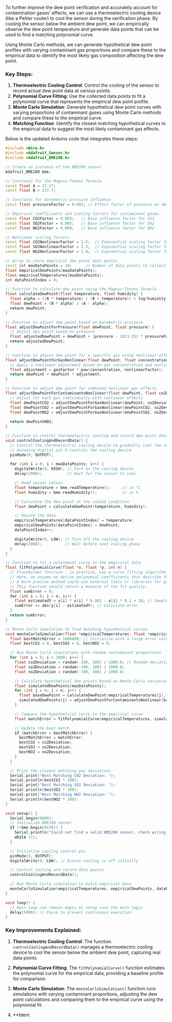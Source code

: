 To further improve the dew point verification and accurately account for contamination gases' effects, we can use a thermoelectric cooling device (like a Peltier cooler) to cool the sensor during the verification phase. By cooling the sensor below the ambient dew point, we can empirically observe the dew point temperature and generate data points that can be used to find a matching polynomial curve. 

Using Monte Carlo methods, we can generate hypothetical dew point profiles with varying contaminant gas proportions and compare these to the empirical data to identify the most likely gas composition affecting the dew point.

### Key Steps:
1. **Thermoelectric Cooling Control**: Control the cooling of the sensor to record actual dew point data at various points.
2. **Polynomial Curve Fitting**: Use the collected data points to fit a polynomial curve that represents the empirical dew point profile.
3. **Monte Carlo Simulation**: Generate hypothetical dew point curves with varying proportions of contaminant gases using Monte Carlo methods and compare these to the empirical curve.
4. **Matching Function**: Identify the closest matching hypothetical curves to the empirical data to suggest the most likely contaminant gas effects.

Below is the updated Arduino code that integrates these steps:

```cpp
#include <Wire.h>
#include <Adafruit_Sensor.h>
#include <Adafruit_BME280.h>

// Create an instance of the BME280 sensor
Adafruit_BME280 bme;

// Constants for the Magnus-Tetens formula
const float A = 17.27;
const float B = 237.7;

// Constants for barometric pressure influence
const float pressureFactor = 0.001; // Effect factor of pressure on dew point

// Empirical coefficients and scaling factors for contaminant gases
const float CO2Factor = 0.003;   // Base influence factor for CO2
const float SO2Factor = 0.005;   // Base influence factor for SO2
const float NO2Factor = 0.004;   // Base influence factor for NO2

// Nonlinear scaling factors
const float CO2NonlinearFactor = 1.5;  // Exponential scaling factor for CO2
const float SO2NonlinearFactor = 1.3;  // Exponential scaling factor for SO2
const float NO2NonlinearFactor = 1.4;  // Exponential scaling factor for NO2

// Array to store empirical dew point data points
const int maxDataPoints = 10;      // Number of data points to collect
float empiricalDewPoints[maxDataPoints];
float empiricalTemperatures[maxDataPoints];
int dataPointIndex = 0;

// Function to calculate dew point using the Magnus-Tetens formula
float calculateDewPoint(float temperature, float humidity) {
  float alpha = ((A * temperature) / (B + temperature)) + log(humidity / 100.0);
  float dewPoint = (B * alpha) / (A - alpha);
  return dewPoint;
}

// Function to adjust dew point based on barometric pressure
float adjustDewPointForPressure(float dewPoint, float pressure) {
  // Adjust dew point based on pressure
  float adjustedDewPoint = dewPoint + (pressure - 1013.25) * pressureFactor;
  return adjustedDewPoint;
}

// Function to adjust dew point for a specific gas using nonlinear effects
float adjustDewPointForGasNonlinear(float dewPoint, float concentration, float gasFactor, float nonlinearFactor) {
  // Apply a nonlinear adjustment based on gas concentration and nonlinear scaling factor
  float adjustment = gasFactor * pow(concentration, nonlinearFactor);
  return dewPoint + dewPoint * adjustment;
}

// Function to adjust dew point for combined nonlinear gas effects
float adjustDewPointForContaminantsNonlinear(float dewPoint, float co2Deviation, float so2Deviation, float no2Deviation) {
  // Adjust for each gas individually with nonlinear effects
  float dewPointCO2 = adjustDewPointForGasNonlinear(dewPoint, co2Deviation, CO2Factor, CO2NonlinearFactor);
  float dewPointSO2 = adjustDewPointForGasNonlinear(dewPointCO2, so2Deviation, SO2Factor, SO2NonlinearFactor);
  float dewPointNO2 = adjustDewPointForGasNonlinear(dewPointSO2, no2Deviation, NO2Factor, NO2NonlinearFactor);
  
  return dewPointNO2;
}

// Function to control thermoelectric cooling and record dew point data
void controlCoolingAndRecordData() {
  // Control the thermoelectric cooling device to gradually cool the sensor
  // Assuming digital pin 9 controls the cooling device
  pinMode(9, OUTPUT);

  for (int i = 0; i < maxDataPoints; i++) {
    digitalWrite(9, HIGH); // Turn on the cooling device
    delay(2000);           // Wait for the sensor to cool

    // Read sensor values
    float temperature = bme.readTemperature();     // in °C
    float humidity = bme.readHumidity();           // in %

    // Calculate the dew point at the cooled condition
    float dewPoint = calculateDewPoint(temperature, humidity);

    // Record the data
    empiricalTemperatures[dataPointIndex] = temperature;
    empiricalDewPoints[dataPointIndex] = dewPoint;
    dataPointIndex++;

    digitalWrite(9, LOW); // Turn off the cooling device
    delay(2000);          // Wait before next cooling phase
  }
}

// Function to fit a polynomial curve to the empirical data
float fitPolynomialCurve(float *x, float *y, int n) {
  // Placeholder function - in practice, use a curve fitting algorithm
  // Here, we assume we derive polynomial coefficients that describe the curve
  // A more precise method could use external tools or libraries for polynomial fitting.
  // This function should return a measure of the fit quality.
  float sumError = 0;
  for (int i = 0; i < n; i++) {
    float estimatedY = x[i] * x[i] * 0.001 - x[i] * 0.1 + 10; // Sample fitting function
    sumError += abs(y[i] - estimatedY); // Calculate error
  }
  return sumError;
}

// Monte Carlo simulation to find matching hypothetical curves
void monteCarloSimulation(float *empiricalTemperatures, float *empiricalDewPoints, int n) {
  float bestMatchError = 1000000; // Initialize with a large error value
  float bestCO2 = 0, bestSO2 = 0, bestNO2 = 0;

  // Run Monte Carlo simulations with random contaminant proportions
  for (int i = 0; i < 1000; i++) {
    float co2Deviation = random(-100, 100) / 1000.0; // Random deviation from -0.1 to 0.1
    float so2Deviation = random(-100, 100) / 1000.0;
    float no2Deviation = random(-100, 100) / 1000.0;

    // Calculate hypothetical dew points based on Monte Carlo variations
    float simulatedDewPoints[maxDataPoints];
    for (int j = 0; j < n; j++) {
      float baseDewPoint = calculateDewPoint(empiricalTemperatures[j], bme.readHumidity());
      simulatedDewPoints[j] = adjustDewPointForContaminantsNonlinear(baseDewPoint, co2Deviation, so2Deviation, no2Deviation);
    }

    // Compare the hypothetical curve to the empirical curve
    float matchError = fitPolynomialCurve(empiricalTemperatures, simulatedDewPoints, n);

    // Update the best match
    if (matchError < bestMatchError) {
      bestMatchError = matchError;
      bestCO2 = co2Deviation;
      bestSO2 = so2Deviation;
      bestNO2 = no2Deviation;
    }
  }

  // Print the closest matching gas deviations
  Serial.print("Best Matching CO2 Deviation: ");
  Serial.println(bestCO2 * 100);
  Serial.print("Best Matching SO2 Deviation: ");
  Serial.println(bestSO2 * 100);
  Serial.print("Best Matching NO2 Deviation: ");
  Serial.println(bestNO2 * 100);
}

void setup() {
  Serial.begin(9600);
  // Initialize BME280 sensor
  if (!bme.begin(0x76)) {
    Serial.println("Could not find a valid BME280 sensor, check wiring!");
    while (1);
  }

  // Initialize cooling control pin
  pinMode(9, OUTPUT);
  digitalWrite(9, LOW); // Ensure cooling is off initially

  // Control cooling and record data points
  controlCoolingAndRecordData();

  // Run Monte Carlo simulation to match empirical data
  monteCarloSimulation(empiricalTemperatures, empiricalDewPoints, dataPointIndex);
}

void loop() {
  // Main loop can remain empty as setup runs the main logic
  delay(5000); // Pause to prevent continuous execution
}
```

### Key Improvements Explained:
1. **Thermoelectric Cooling Control**: The function `controlCoolingAndRecordData()` manages a thermoelectric cooling device to cool the sensor below the ambient dew point, capturing real data points.
   
2. **Polynomial Curve Fitting**: The `fitPolynomialCurve()` function estimates the polynomial curve for the empirical data, providing a baseline profile for comparison.

3. **Monte Carlo Simulation**: The `monteCarloSimulation()` function runs simulations with varying contaminant proportions, adjusting the dew point calculations and comparing them to the empirical curve using the polynomial fit.

4. **Ident
